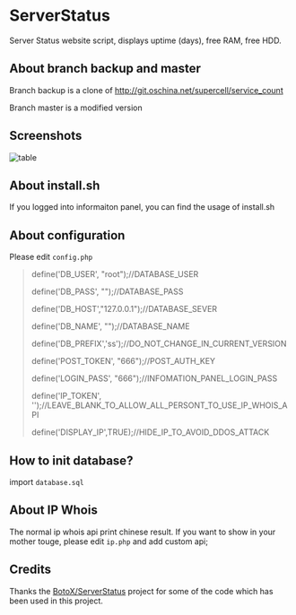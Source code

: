 # ServerStatus
Server Status website script, displays uptime (days), free RAM, free HDD.

## About branch backup and master
Branch backup is a clone of http://git.oschina.net/supercell/service_count

Branch master is a modified version
## Screenshots
![table](https://ooo.0o0.ooo/2016/12/09/584a6be5a300b.png "Information panel")

## About install.sh
If you logged into informaiton panel, you can find the usage of install.sh

## About configuration

Please edit `config.php`

> define('DB_USER', "root");//DATABASE_USER
>
> define('DB_PASS', "");//DATABASE_PASS
>
> define('DB_HOST',"127.0.0.1");//DATABASE_SEVER
>
> define('DB_NAME', "");//DATABASE_NAME
>
> define('DB_PREFIX','ss');//DO_NOT_CHANGE_IN_CURRENT_VERSION
>
> define('POST_TOKEN', "666");//POST_AUTH_KEY
>
> define('LOGIN_PASS', "666");//INFOMATION_PANEL_LOGIN_PASS
>
> define('IP_TOKEN', '');//LEAVE_BLANK_TO_ALLOW_ALL_PERSONT_TO_USE_IP_WHOIS_API
>
> define('DISPLAY_IP',TRUE);//HIDE_IP_TO_AVOID_DDOS_ATTACK

## How to init database?
import `database.sql`

## About IP Whois
The normal ip whois api print chinese result. If you want to show in your mother touge, please edit `ip.php` and add custom api;

## Credits
Thanks the [BotoX/ServerStatus](https://github.com/BotoX/ServerStatus "BotoX/ServerStatus") project for some of the code which has been used in this project.